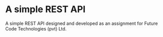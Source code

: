 # A simple REST API
A simple REST API designed and developed as an assignment for Future Code Technologies (pvt) Ltd.
